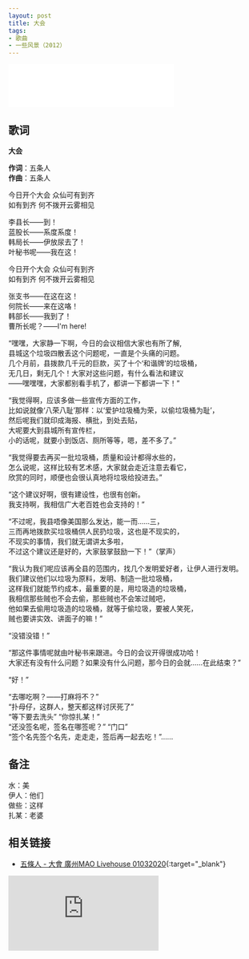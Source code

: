 ```yaml
---
layout: post
title: 大会
tags:
- 歌曲
- 一些风景（2012）
---
```


<iframe frameborder="no" border="0" marginwidth="0" marginheight="0" width=330 height=86 src="//music.163.com/outchain/player?type=2&id=28587864&auto=1&height=66"></iframe>

## 歌词

**大会**

**作词**：五条人  
**作曲**：五条人

今日开个大会 众仙可有到齐  
如有到齐 何不拨开云雾相见

李县长——到！  
蓝股长——系度系度！  
韩局长——伊放尿去了！  
叶秘书呢——我在这！

今日开个大会 众仙可有到齐  
如有到齐 何不拨开云雾相见

张支书——在这在这！  
何院长——来在这咯！  
韩部长——我到了！  
曹所长呢？——I'm here!

“嘿嘿，大家静一下啊，今日的会议相信大家也有所了解,  
县城这个垃圾四散丢这个问题呢，一直是个头痛的问题。  
几个月前，县拨款几千元的巨款，买了十个‘和谐牌’的垃圾桶，  
无几日，剩无几个！大家对这些问题，有什么看法和建议  
——嘿嘿嘿，大家都别看手机了，都讲一下都讲一下！”

“我觉得啊，应该多做一些宣传方面的工作，  
比如说就像‘八荣八耻’那样：以‘爱护垃圾桶为荣，以偷垃圾桶为耻’，  
然后呢我们就印成海报、横批，到处去贴，  
大呢要大到县城所有宣传栏，  
小的话呢，就要小到饭店、厕所等等，嗯，差不多了。”

“我觉得要去再买一批垃圾桶，质量和设计都得水些的，  
怎么说呢，这样比较有艺术感，大家就会走近注意去看它，  
欣赏的同时，顺便也会很认真地将垃圾给投进去。”

“这个建议好啊，很有建设性，也很有创新。  
我支持啊，我相信广大老百姓也会支持的！”

“不过呢，我县唔像美国那么发达，能一而……三，  
三而再地拨款买垃圾桶供人民扔垃圾，这也是不现实的，  
不现实的事情，我们就无谓讲太多啦，  
不过这个建议还是好的，大家鼓掌鼓励一下！”（掌声）

“我认为我们呢应该再全县的范围内，找几个发明爱好者，让伊人进行发明。  
我们建议他们以垃圾为原料，发明、制造一批垃圾桶，  
这样我们就能节约成本，最重要的是，用垃圾造的垃圾桶，  
我相信那些贼也不会去偷，那些贼也不会笨过贼吧，  
他如果去偷用垃圾造的垃圾桶，就等于偷垃圾，要被人笑死，  
贼也要讲实效、讲面子的嘛！”

“没错没错！”

“那这件事情呢就由叶秘书来跟进。今日的会议开得很成功哈！  
大家还有没有什么问题？如果没有什么问题，那今日的会就……在此结束？”

“好！”

“去哪吃啊？——打麻将不？”  
“扑母仔，这群人，整天都这样讨厌死了”  
“等下要去洗头” “你惊扎某！”  
“还没签名呢，签名在哪签呢？” “门口”  
 “签个名先签个名先，走走走，签后再一起去吃！”……

## 备注

水：美  
伊人：他们  
做些：这样  
扎某：老婆

## 相关链接

- [五條人 - 大會 廣州MAO Livehouse 01032020](https://www.bilibili.com/video/BV1H54y1S7bA/){:target="_blank"}

<div class="iframe-container">
<iframe class="responsive-iframe" src="http://player.bilibili.com/player.html?aid=838930644&cid=216641397&page=1&high_quality=1" frameborder="no" allowfullscreen="true"></iframe>
</div>
